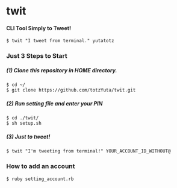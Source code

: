 # twit

#### CLI Tool Simply to Tweet!

```
$ twit "I tweet from terminal." yutatotz
```


### Just 3 Steps to Start

##### (1) Clone this repository in HOME directory.

```
$ cd ~/
$ git clone https://github.com/totzYuta/twit.git
```


##### (2) Run setting file and enter your PIN

```
$ cd ./twit/
$ sh setup.sh
```


##### (3) Just to tweet!

```
$ twit "I'm tweeting from terminal!" YOUR_ACCOUNT_ID_WITHOUT@
```


### How to add an account

```
$ ruby setting_account.rb
```
